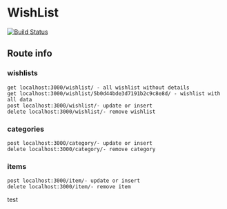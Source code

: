 # WishList

[![Build Status](https://travis-ci.org/nk221/wishlist.svg?branch=master)](https://travis-ci.org/nk221/wishlist)

## Route info

### wishlists

```
get localhost:3000/wishlist/ - all wishlist without details
get localhost:3000/wishlist/5b0d44bde3d7191b2c9c8e8d/ - wishlist with all data
post localhost:3000/wishlist/- update or insert
delete localhost:3000/wishlist/- remove wishlist
```

### categories

```
post localhost:3000/category/- update or insert
delete localhost:3000/category/- remove category
```

### items

```
post localhost:3000/item/- update or insert
delete localhost:3000/item/- remove item
```

test
